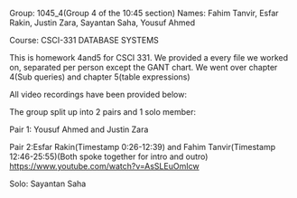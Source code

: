 Group: 1045_4(Group 4 of the 10:45 section) Names: Fahim Tanvir, Esfar Rakin, Justin Zara, Sayantan Saha, Yousuf Ahmed

Course: CSCI-331 DATABASE SYSTEMS

This is homework 4and5 for CSCI 331. We provided a every file we worked on, separated per person except the GANT chart. We went over chapter 4(Sub queries) and chapter 5(table expressions)

All video recordings have been provided below:

The group split up into 2 pairs and 1 solo member:

Pair 1: Yousuf Ahmed and Justin Zara

Pair 2:Esfar Rakin(Timestamp 0:26-12:39) and Fahim Tanvir(Timestamp 12:46-25:55)(Both spoke together for intro and outro)
https://www.youtube.com/watch?v=AsSLEuOmIcw


Solo: Sayantan Saha

